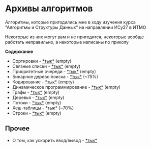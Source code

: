 # Архивы алгоритмов

Алгоритмы, которые пригодились мне в ходу изучения курса 
"Алгоритмы и Структуры Данных" на направлении ИСy27 в ИТМО

Некоторые из них могут вам и не пригодится, некоторые вообще работать неправильно, а некоторые написаны по приколу

**Содержание**

* Сортировки - [\*тык\*](sort/sort.md) (empty)
* Связные списки - [\*тык\*](linked_lists/linked_list.md) (empty)
* Приоритетные очереди - [\*тык\*](priority_queue/priority_queue.md) (empty)
* Бинарное дерево поиска - [\*тык\*](bst/bst.md) (~75%)
* Кодирование - [\*тык\*](encoding/encoding.md) (empty)
* Динамическое программирование - [\*тык\*](dynamic/dynamic.md) (empty)
* Графы - [\*тык\*](graph/graph.md) (empty)
* Деревья - [\*тык\*](tree/tree.md) (empty)
* Потоки - [\*тык\*](flow/flow.md) (empty)
* Хеш-таблицы - [\*тык\*](hash_tables/hash_tables.md) (~70%)
* Строки - [\*тык\*](strings/strings.md) (empty)

## Прочее

* О том, как ускорить ввод/вывод - [\*тык\*](fast_io.md)
